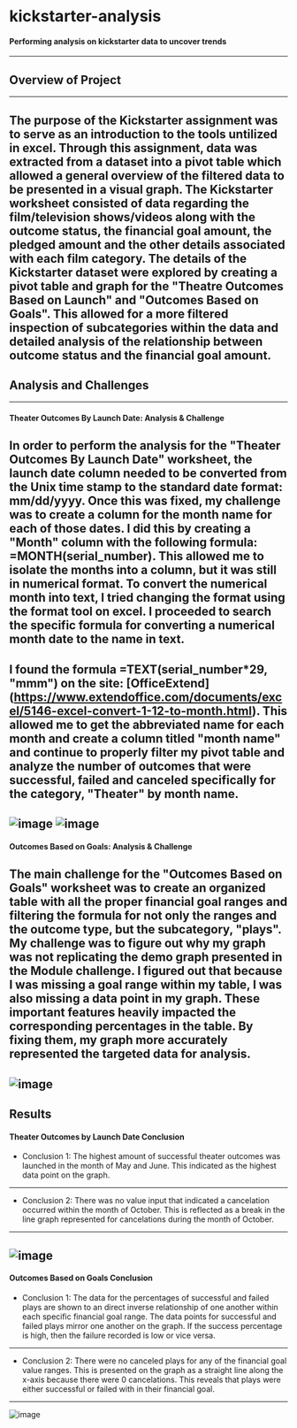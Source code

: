 # kickstarter-analysis
#### Performing analysis on kickstarter data to uncover trends
---
## Overview of Project 
---
The purpose of the Kickstarter assignment was to serve as an introduction to the tools untilized in excel. Through this assignment, data was extracted from a dataset into a pivot table which allowed a general overview of the filtered data to be presented in a visual graph. The Kickstarter worksheet consisted of data regarding the film/television shows/videos along with the outcome status, the financial goal amount, the pledged amount and the other details associated with each film category. The details of the Kickstarter dataset were explored by creating a pivot table and graph for the "Theatre Outcomes Based on Launch" and "Outcomes Based on Goals". This allowed for a more filtered inspection of subcategories within the data and detailed analysis of the relationship between outcome status and the financial goal amount.
---
## Analysis and Challenges
---
#### Theater Outcomes By Launch Date: Analysis & Challenge 
In order to perform the analysis for the "Theater Outcomes By Launch Date" worksheet, the launch date column needed to be converted from the Unix time stamp to the standard date format: mm/dd/yyyy. Once this was fixed, my challenge was to create a column for the month name for each of those dates. I did this by creating a "Month" column with the following formula: =MONTH(serial_number). This allowed me to isolate the months into a column, but it was still in numerical format. To convert the numerical month into text, I tried changing the format using the format tool on excel. I proceeded to search the specific formula for converting a numerical month date to the name in text. 
---
I found the formula =TEXT(serial_number*29, "mmm") on the site: [OfficeExtend] (https://www.extendoffice.com/documents/excel/5146-excel-convert-1-12-to-month.html). This allowed me to get the abbreviated name for each month and create a column titled "month name" and continue to properly filter my pivot table and analyze the number of outcomes that were successful, failed and canceled specifically for the category, "Theater" by month name.
---
![image](https://user-images.githubusercontent.com/105329532/177216255-bbb92d07-f701-443f-a8ae-54dd0ee1b4cd.png)
![image](https://user-images.githubusercontent.com/105329532/177216299-180d5cfa-63fa-446a-b143-2bba4cbb9b58.png)
---
#### Outcomes Based on Goals: Analysis & Challenge
The main challenge for the "Outcomes Based on Goals" worksheet was to create an organized table with all the proper financial goal ranges and filtering the formula for not only the ranges and the outcome type, but the subcategory, "plays". My challenge was to figure out why my graph was not replicating the demo graph presented in the Module challenge. I figured out that because I was missing a goal range within my table, I was also missing a data point in my graph. These important features heavily impacted the corresponding percentages in the table. By fixing them, my graph more accurately represented the targeted data for analysis.
---
![image](https://user-images.githubusercontent.com/105329532/177216335-68605231-8bb0-46f4-bf7d-aad2d2d9755e.png)
---
## Results
#### Theater Outcomes by Launch Date Conclusion
* Conclusion 1: The highest amount of successful theater outcomes was launched in the month of May and June. This indicated as the highest data point on the graph.
---
* Conclusion 2: There was no value input that indicated a cancelation occurred within the month of October. This is reflected as a break in the line graph represented for cancelations during the month of October. 
---
![image](https://user-images.githubusercontent.com/105329532/177216654-f46a1274-6f29-4bc2-a6cf-b25be015c5e4.png)
---
#### Outcomes Based on Goals Conclusion
* Conclusion 1: The data for the percentages of successful and failed plays are shown to an direct inverse relationship of one another within each specific financial goal range. The data points for successful and failed plays mirror one another on the graph. If the success percentage is high, then the failure recorded is low or vice versa. 
---
* Conclusion 2: There were no canceled plays for any of the financial goal value ranges. This is presented on the graph as a straight line along the x-axis because there were 0 cancelations. This reveals that plays were either successful or failed with in their financial goal.
---
![image](https://user-images.githubusercontent.com/105329532/177216469-9d2249dc-15ff-4c38-aa8c-4c2790402141.png)
